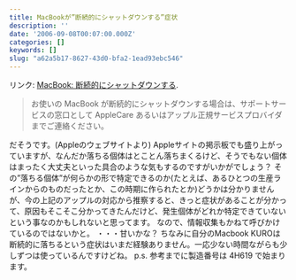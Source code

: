 ```yaml
---
title: MacBookが”断続的にシャットダウンする”症状
description: ''
date: '2006-09-08T00:07:00.000Z'
categories: []
keywords: []
slug: "a62a5b17-8627-43d0-bfa2-1ead93ebc546"
---
```

リンク: [MacBook: 断続的にシャットダウンする](http://docs.info.apple.com/article.html?artnum=304308-ja "MacBook: 断続的にシャットダウンする").

> お使いの MacBook が断続的にシャットダウンする場合は、サポートサービスの窓口として AppleCare あるいはアップル正規サービスプロバイダまでご連絡ください。

だそうです。(Appleのウェブサイトより) Appleサイトの掲示板でも盛り上がっていますが、なんだか落ちる個体はとことん落ちまくるけど、そうでもない個体はまったく大丈夫といった具合のような気もするのですがいかがでしょう？ その”落ちる個体”が何らかの形で特定できるのか(たとえば、あるひとつの生産ラインからのものだったとか、この時期に作られたとか)どうかは分かりませんが、今の上記のアップルの対応から推察すると、きっと症状があることが分かって、原因もそこそこ分かってきたんだけど、発生個体がどれか特定できていないという事なのかもしれないと思ってます。 なので、情報収集もかねて呼びかけているのではないかと。 ・・・甘いかな？ ちなみに自分のMacbook KUROは断続的に落ちるという症状はいまだ経験ありません。一応少ない時間ながらも少しずつは使っているんですけどね。 p.s. 参考までに製造番号は 4H619 で始まります。